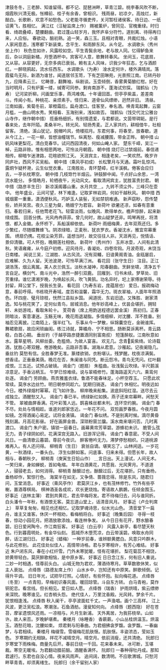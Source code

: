 <!-- { "loadSidebar": true } -->
津鼓冬冬，三老醉、知谁留得。都不记、琵琶洲畔，草青江碧。桃李春风吹不断，烟霞秋兴清无极。怅樽前、桂子有余香，曾相识。 
残雨昼，初凉夕。高烛烂，新醅白。长歌断，欢意不如愁色。父老能寻循吏传，关河暂枉诸侯客。待日边、一纸诏黄飞，胜相忆。 
满江红（汪秘监席上作）
赐被薰炉，曾同见、官槐重绿。时归看、绮疏叠嶂，楚腰翻曲。君过蓬山轻岁月，我怀庐阜分符竹。道别离、待得再归来，人应俗。 
春欲动，醅初熟。追一笑，森三玉。且相对青眼，共裁红烛。小语人家闲意态，浅寒都下新装束。念平生、和雨醉东风，从今足。 
水调歌头（秀州坐上作）
秋色忽如许，风露皎如空。平生青鬓余地，老与故人同。忆得鲈鱼来后，杂以洞庭新橘，月堕酒杯中。宾客可人意，歌舞转春风。 
坐间玉，花底扇，又从容。从容更好，无奈多病已衰翁。赖有主人风味，识我少年狂态，乞与酒颜红。一醉晓鸦起，流水任西东。 
水调歌头（为寿）
淦水定何许，楼外满晴岚。落霞蜚鸟无际，新酒为谁甘。闻道居邻玉笥，下有芝田琳苑，光景照江南。已转丹砂九，应降素云三。 
忆畴昔，翻舞袖，纵剧谈。玉壶倾倒，香雾黄菊酿红柑。好在当时明月，只有炉薰一缕，缄寄可同参。剩肯南游不，蓬海试穷探。 
瑞鹤仙（为寿）
记河梁折柳。问画堂乐事，燕鸿难偶。十年谩回首。但亭亭紫盖，差差南斗。传闻小有。种桃花、亲烦素手。怪归来、道骨仙风缥缈，迥然非旧。 
清昼。江南如画，紫菊冬前，翠橙霜后。扁舟渡口。佳客至，奉名酒。唤青鸾起舞，云窗月槛，一曲山明水秀。笑相看、玉海别来，浅如故否。 
瑞鹤仙（饯交代沈公雅台山寺作，继作朝中措）
揽垂杨细折。有别情遗爱，与君都说。文茵带琱轭。是行春来处，去年阡陌。柔桑半叶。转光风、轻扬秀麦。正人家共约，耕相借牛，社相留客。 
清绝。溪山犹记，脱帽吟风，倚楼招月。东君何事，将春至，放春歇。道从今江上，一花一柳，皆想油幢瑞节。纵离愁、瘦减腰围，带金正晔。 
朝中措
山矾风味更梨花。清白竞春华。试问西园清夜，何如山崦人家。 
楚东千嶂，吴江一棹，云路非赊。惟有相思两地，可怜淡月朝霞。 
朝中措
烧灯已过禁烟前。春信递相传。柳暗乍迷津路，花暄欲照江天。 
天涯宾主，相逢老矣，一笑欢然。晚岁许同庐社，西风不买吴船。 
朝中措（乘风亭初成）
长松擎月与天通。霜叶乱惊鸿。露炯乍疑杯滟，云生似觉衣重。 
江南胜处，青环楚嶂，红半溪枫。倦客会应归去，一亭长枕寒空。 
朝中措
几枝筇竹半烟云。钟鼓醉中闻。千点好山余思，一湾流水能分。 
多情皓月，轮栖夜午，光动风文。看取清闲宾主，犹胜富贵封君。 
朝中措（路彦丰生日）
新凉溪阁暮山重。水月共空＿。九转不须尘外，三峰只在壶中。 
他年盛业，云间可望，林下难逢。记取芗林岩洞，何如干越秋风。 
朝中措
西城烟雾一重重。潇洒便秋风。巧妒玉人装髻，无如禁钥难通。 
新声窈眇，怨传楚些，娇并吴宫。夜久三星为粲，皓娥宁为君容。 
新荷叶
欲暑还凉，如春有意重归。春若归来，任他莺老花飞。轻雷淡雨，似晚风、欺得单衣。檐声惊醉，起来新绿成围。 
回首分携。光风冉冉菲菲。曾几何时，故山疑梦还非。鸣琴再抚，将清恨、都入金徽。永怀桥下，系船溪柳依依。 
新荷叶
雨细梅黄，去年双燕还归。多少繁红，尽随蝶舞蜂飞。阴浓绿暗，正麦秋、犹衣罗衣。香凝沈水，雅宜帘幕重围。 
绣扇仍携。花枝尘染芳菲。遥想当时，故交往往人非。天涯再见，悦情话、景仰清徽。可人怀抱，晚期莲社相依。 
新荷叶（秀州作）
玉井冰壶，人间有此清秋。笑语雍雍，从今庭户初修。迎风待月，香凝处、四卷帘钩。月波奇观，未饶当日南楼。 
闻说三吴，江湖胜、从古风流。况有双轓，旧谙黄阁青油。金瓯屡启，应难解、久为人留。天池波滟，可怜苹满汀洲。 
看花回（张守生日）
注目。正江湖浩荡，烟云离属。美人衣兰佩玉。淡秋水凝神，阳春翻曲。烹鲜坐啸，清净五千言自足。横剑气、南斗光中，浩然一醉引双鹿。 
回雁到、归书未续。梦草处、旧芳重绿。谁忆潇湘岁晚，为唤起长风，吹飞黄鹄。功名异时，圯上家傅谢荣辱。待封留，拜公堂下，授我长生录。 
看花回（为寿东岩，庞蕴居也）
爱日。报疏梅动意，春前呼得。书栋晓开寿域。度百和温馨，霜华无力。斑衣翠袖，人面年年照酒色。环四座、璧月琼枝，恍然江县拟乡国。 
闻道抚、东岩旧迹。又殊胜、谢家清逸。知与桃花笑了，定何似青鸟，层城消息。他年妙高峰上，优昙会堪折。拥轻轩、未妨游戏，看取朱轮十。 
芰荷香（席上用韵送程德远罢金溪）
燕初归。正春阴暗淡，客意凄迷。玉觞无味，晚花雨退凝脂。多情细柳，对沈腰、浑不胜垂。别袖忍见离披。江南陌上，强半红飞。 
乐事从今一梦散，纵锦囊空在，金碗谁挥。舞裙歌扇，故应闲琐幽闺。练江诗就，算檥舟、宁不相思。肠断莫诉离杯。青云路稳，白首心期。 
垂丝钓（于越亭路彦捷置酒同别富南叔）
短篷醉舣。江南秋意如水。露草星明，风柳丝委。危槛倚。为故人宴喜。 
欢无几。念青奚紫绮。论诗载酒，犹胜心寄双鲤。倦游晚矣。云路非吾事。湖海从君意。沙雁起。记夜阑隐几。 
垂丝钓
莫愁有信。全胜春梦无准。篆缕欲销，衣粉堪认。残梦醒。枕夜凉满鬓。 
想香迳。正垂垂美荫。晚花在否，朱阑谁与同凭。断云怨冷。青鸟无凭问。红叶翻成恨。三五近。试预占破镜。 
谒金门（题扇）
朱槛曲。妆浅鬓云吹绿。半尺鹅溪凉意足。手香沾柄玉。 
午梦已惊难续。说与翠梧修竹。蓬海路遥天六六。乘鸾何处逐。 
谒金门
劳顾曲。燕贡雅羞衣绿。鲁酒不能春味足。小杯空荐玉。 
只愿此欢常续。莫序水边丝竹。明日朝参同趁六。犹期归骑逐。 
谒金门
休相忆。明夜远如今日。楼外绿烟村幂幂。花飞如许急。 
柳岸晚来船集。波底斜阳红湿。送尽去云成独立。酒醒愁又入。 
谒金门
春已半。绣绿新红如换。燕子还来帘幕畔。闲愁天不管。 
翠被曲屏香满。花叶彩笺人远。鹊喜蛛丝都未判。连环空约腕。 
谒金门
春不尽。处处与情相趁。谁道刘郎家恁近。一年花不问。 
双剪画罗春胜。今夜月圆如镜。怎得酒阑心易定。试将金液镇。 
谒金门
春似绣。不是别离时候。滴尽黄昏残刻漏。月高花影昼。 
好在画屏金兽。深琐粉窗兰牖。溪水南来堪问否。几时离渡口。 
谒金门
朱户密。镇锁一庭春日。画幕黄帘芳草碧。游蜂初未识。 
脆管么弦无力。青子绿阴如织。花满深宫无路入。旧游浑记得。 
谒金门
春意密。不受人间风日。一曲清歌云暮碧。尊前今夜识。 
醉客倦吟无力。滞梦停愁相织。只道桃源难再入。有人还问得。 
柳梢青（生日）
衰翁自谪。堪笑忘了，山林闲适。一岁花黄，一秋酒绿，一番头白。 
浮生似醉如客。问底事、归来未得。但愿长年，故人相与，春朝秋夕。 
柳梢青（庚寅生日铅山作）
＿言日出。天上漫试，人间无术。一笑归来，身如蝉蜕，首如龟缩。 
年年白酒黄花，共愿我、光风霁月。不道道人，骎骎老去，如何消得。 
柳梢青
酴醿过也，酴醿过后，无花堪折。只有垂杨，垂杨却作，絮惊行色。 
海棠半在如无，又争倩、蔷薇恋得。除是东风，随君归问，玉堂消息。 
好事近（乘风亭作）
君莫厌江乡，也有茂林修竹。竹外有些亭榭，置酒尊棋局。 
棋神酒圣各成欢，欢长更烧烛。寄语故人鹏鷃，任倾金围玉。 
好事近（送林主簿）
君到共黄花，君去早梅将发。君不待梅归去，问与谁同折。 
白头潘令一年秋，有酒恨无客。莫忘道山堂上，话清音风月。 
好事近（卢佥判席上）
草草复匆匆，相见也还相忆。记取梦魂诗思，似水光山色。 
清音堂下一扁舟，谁主又谁客。休厌一杯相劝，看梅梢将白。 
好事近（晚集后园）
寻得一枝春，惊动小园花月。把酒放歌添烛，看连林争发。 
从今日日有花开，野水酿春碧。旧日爱闲陶令，作江南狂客。 
好事近（白云亭）
风露入新亭，看尽楚天秋色。行到暮霞明处，有金华仙刻。 
孤城乔木堕荒凉，白云带溪碧。唤取水舟同醉，话江湖归日。 
好事近（蜡梅）
一种岁前春，谁辨额黄腮白。风意只吟群木，与此花修别。 
此花佳处似佳人，高情带诗格。君与岁寒相许，有芳心难结。 
好事近
朱户闭东风，春在小红纤雪。门外未寒犹暖，怪有花堪折。 
梨花菊蕊不相饶，娇黄带轻白。莫厌醉歌相恼，是中原乡客。 
好事近
日日念江东，何有旧人重说。二妙一时相遇，怪尊前头白。 
山城无物为君欢，薄酒待寒月。草草数歌休笑，似主人衰拙。 
点绛唇（路德友席上作）
山水乡中，岂知还有中原笑。醉歌倾倒。记得升平调。 
旧日年光，试把华灯照。心情好。有些怀抱。拟向梅花道。 
点绛唇（冬至）
一点青阳，早梅初识春风面。暖回琼管。斗自东方转。 
白马青袍，莫作铜驼恋。看宫线。但长相见。爱日如人愿。 
点绛唇（瑞香）
护雨烘晴，紫云缥缈来深院。晚寒谁见。红杏梢头怨。 
绝代佳人，万里沈香殿。光风转。梦余千片。犹恨相逢浅。 
点绛唇
秋入阑干，亭亭波面虹千丈。一声渔唱。画个三高样。 
江上风波，更泛吴松浪。寒潮涨。石鱼酒舫。漫叟知何向。 
点绛唇（题西隐）
好在苍苔，摩挲遗恨风还雨。一凉相与。片月生新浦。 
天外离居，为我荪桡举。山如许。故人来否。岁晚鲈堪煮。 
秦楼月（咏睡香）
香蔌蔌。小山丛桂烘温玉。烘温玉。酒愁花暗，沈腰如束。 
烦君剩与阳春曲。为君细拂衾罗馥。衾罗馥。一春幽梦，与君相续。 
秦楼月
梅缀雪。雪缀梅花肌肤惬。肌肤惬。丰姿浓态，莹如玉色。 
岁寒期约无相缺。祥花不减晴空月。晴空月。依前消瘦，还共清绝。 
阮郎归
岁寒堂下雨株梅。商量先后开。春前日绕一千回。花来春未来。 
冰可断，玉堪裁。寒空无暖埃。为君翻动腊前醅。酒醒香满怀。 
阮郎归
一春种得牡丹成。那知君遽行。东君也自没心情。夜来风雨声。 
追间阔，数清明。不应歌渭城。只愁河畔草青青。却须离绪生。 
阮郎归（余干留别人家）
